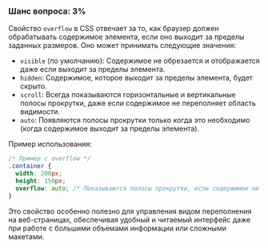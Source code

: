 ### Шанс вопроса: 3%

Свойство `overflow` в CSS отвечает за то, как браузер должен обрабатывать содержимое элемента, если оно выходит за пределы заданных размеров. Оно может принимать следующие значения:

- `visible` (по умолчанию): Содержимое не обрезается и отображается даже если выходит за пределы элемента.
- `hidden`: Содержимое, которое выходит за пределы элемента, будет скрыто.
- `scroll`: Всегда показываются горизонтальные и вертикальные полосы прокрутки, даже если содержимое не переполняет область видимости.
- `auto`: Появляются полосы прокрутки только когда это необходимо (когда содержимое выходит за пределы элемента).

Пример использования:
```css
/* Пример с overflow */
.container {
  width: 200px;
  height: 150px;
  overflow: auto; /* Показываются полосы прокрутки, если содержимое не помещается в элемент */
}
```

Это свойство особенно полезно для управления видом переполнения на веб-страницах, обеспечивая удобный и читаемый интерфейс даже при работе с большими объемами информации или сложными макетами.